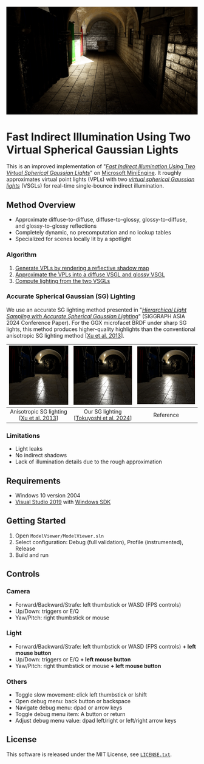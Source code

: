 ![](screenshot.webp)
# Fast Indirect Illumination Using Two Virtual Spherical Gaussian Lights

This is an improved implementation of "*[Fast Indirect Illumination Using Two Virtual Spherical Gaussian Lights](https://yusuketokuyoshi.com/#Fast_Indirect_Illumination_Using_Two_Virtual_Spherical_Gaussian_Lights)*" on [Microsoft MiniEngine](https://github.com/microsoft/DirectX-Graphics-Samples).
It roughly approximates virtual point lights (VPLs) with two *[virtual spherical Gaussian lights](https://yusuketokuyoshi.com/#Virtual_Spherical_Gaussian_Lights_for_Real-time_Glossy_Indirect_Illumination(PG2015))* (VSGLs) for real-time single-bounce indirect illumination.

## Method Overview

 - Approximate diffuse-to-diffuse, diffuse-to-glossy, glossy-to-diffuse, and glossy-to-glossy reflections
 - Completely dynamic, no precomputation and no lookup tables
 - Specialized for scenes locally lit by a spotlight

### Algorithm

 1. [Generate VPLs by rendering a reflective shadow map](https://github.com/yusuketokuyoshi/VSGL/blob/master/ModelViewer/Shaders/ReflectiveShadowMapPS.hlsl)
 2. [Approximate the VPLs into a diffuse VSGL and glossy VSGL](https://github.com/yusuketokuyoshi/VSGL/blob/master/ModelViewer/Shaders/VSGLGenerationCS.hlsli)
 3. [Compute lighting from the two VSGLs](https://github.com/yusuketokuyoshi/VSGL/blob/master/ModelViewer/Shaders/LightingPS.hlsl)

### Accurate Spherical Gaussian (SG) Lighting

We use an accurate SG lighting method presented in "*[Hierarchical Light Sampling with Accurate Spherical Gaussian Lighting](https://yusuketokuyoshi.com/#Hierarchical_Light_Sampling_with_Accurate_Spherical_Gaussian_Lighting)*" (SIGGRAPH ASIA 2024 Conference Paper).
For the GGX microfacet BRDF under sharp SG lights, this method produces higher-quality highlights than the conventional anisotropic SG lighting method [[Xu et al. 2013](https://doi.org/10.1145/2508363.2508386)].

|<img width="256" src="asg_lighting.webp">|<img width="256" src="reference_sg_lighting.webp">|<img width="256" src="ndf_filtering-based_sg_lighting.webp">|
|:---:|:---:|:---:|
|Anisotropic SG lighting<br>[[Xu et al. 2013](https://doi.org/10.1145/2508363.2508386)]|Our SG lighting<br>[[Tokuyoshi et al. 2024](https://yusuketokuyoshi.com/#Hierarchical_Light_Sampling_with_Accurate_Spherical_Gaussian_Lighting)]|Reference|

### Limitations

 - Light leaks
 - No indirect shadows
 - Lack of illumination details due to the rough approximation

## Requirements

 - Windows 10 version 2004
 - [Visual Studio 2019](https://visualstudio.com/) with [Windows SDK](https://developer.microsoft.com/en-us/windows/downloads/windows-sdk/)

## Getting Started

 1. Open `ModelViewer/ModelViewer.sln`
 2. Select configuration: Debug (full validation), Profile (instrumented), Release
 3. Build and run

## Controls

### Camera
 - Forward/Backward/Strafe: left thumbstick or WASD (FPS controls)
 - Up/Down: triggers or E/Q
 - Yaw/Pitch: right thumbstick or mouse

### Light
 - Forward/Backward/Strafe: left thumbstick or WASD (FPS controls) **+ left mouse button**
 - Up/Down: triggers or E/Q **+ left mouse button**
 - Yaw/Pitch: right thumbstick or mouse **+ left mouse button**

### Others
 - Toggle slow movement: click left thumbstick or lshift
 - Open debug menu: back button or backspace 
 - Navigate debug menu: dpad or arrow keys
 - Toggle debug menu item: A button or return
 - Adjust debug menu value: dpad left/right or left/right arrow keys

## License

This software is released under the MIT License, see [`LICENSE.txt`](https://github.com/yusuketokuyoshi/VSGL/blob/master/LICENSE.txt).
